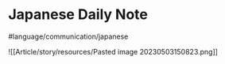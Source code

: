 # Japanese Daily Note

#language/communication/japanese

![[Article/story/resources/Pasted image 20230503150823.png]]